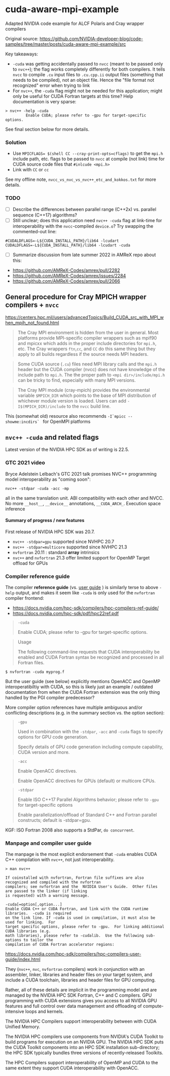 # cuda-aware-mpi-example
Adapted NVIDIA code example for ALCF Polaris and Cray wrapper compilers

Original source: https://github.com/NVIDIA-developer-blog/code-samples/tree/master/posts/cuda-aware-mpi-example/src

Key takeaways:
- `-cuda` was getting accidentally passed to `nvcc` (meant to be passed only to `nvc++`); the flag works completely differently for both compilers. It tells `nvcc` to compile `.cu` input files to `.cu.cpp.ii` output files (something that needs to be compiled), not an object file. Hence the "file format not recognized" error when trying to link
- For `nvc++`, the `-cuda` flag might not be needed for this application; might only be useful for CUDA Fortran targets at this time? Help documentation is very sparse:
```
> nvc++ -help -cuda
         Enable CUDA; please refer to -gpu for target-specific options. 
```
See final section below for more details.

### Solution

- Use `MPICFLAGS= $(shell CC --cray-print-opts=cflags)` to get the `mpi.h` include path, etc. flags to be passed to `nvcc` at compile (not link) time for CUDA source code files that `#inlcude <mpi.h>`
- Link with `CC` or `cc` 

See my offline note, `nvcc_vs_nvc_vs_nvc++_etc_and_kokkos.txt` for more details.

### TODO
- [ ] Describe the differences between parallel range (C++2x) vs. parallel sequence (C++17) algorithms?
- [ ] Still unclear; does this application need `nvc++ -cuda` flag at link-time for interoperability with the `nvcc`-compiled `device.o`? Try swapping the commented-out line:

```
#CUDALDFLAGS=-L${CUDA_INSTALL_PATH}/lib64 -lcudart
CUDALDFLAGS=-L${CUDA_INSTALL_PATH}/lib64 -lcudart -cuda
```

- [ ] Summarize discussion from late summer 2022 in AMReX repo about this:


- https://github.com/AMReX-Codes/amrex/pull/2282
- https://github.com/AMReX-Codes/amrex/issues/2284
- https://github.com/AMReX-Codes/amrex/pull/2066

## General procedure for Cray MPICH wrapper compilers + `nvcc`
https://centers.hpc.mil/users/advancedTopics/Build_CUDA_src_with_MPI_when_mpih_not_found.html
> The Cray MPI environment is hidden from the user in general. Most platforms provide MPI-specific compiler wrappers such as mpif90 and mpicxx which adds in the proper include directories for `mpi.h`, etc. The Cray wrappers `ftn`,`cc`, and `CC` do this same thing but they apply to all builds regardless if the source needs MPI headers.

> Some CUDA source (`.cu`) files need MPI library calls and the `mpi.h` header but the CUDA compiler (nvcc) does not have knowledge of the include path to `mpi.h`. The the proper path to `<mpi dir>/include/mpi.h` can be tricky to find, especially with many MPI versions.

> The Cray MPI module (cray-mpich) provides the environmental variable `$MPICH_DIR` which points to the base of MPI distribution of whichever module version is loaded. Users can add `-I$(MPICH_DIR)/include` to the `nvcc` build line.

This (somewhat old) resource also recommends ``-I`mpicc --showme:incdirs` `` for OpenMPI platforms

## `nvc++ -cuda` and related flags
Latest version of the NVIDIA HPC SDK as of writing is 22.5. 

### GTC 2021 video 

Bryce Adelstein Lelbach's GTC 2021 talk promises NVC++ programming model interoperability as "coming soon":
```
nvc++ -stdpar -cuda -acc -mp
```
all in the same translation unit. ABI compatibility with each other and NVCC. 
No more `__host__`, `__device__` annotations, `__CUDA_ARCH_`. Execution space inference

#### Summary of progress / new features
First release of NVIDIA HPC SDK was 20.7.
- `nvc++ -stdpar=gpu` supported since NVHPC 20.7
- `nvc++ -stdpar=multicore` supported since NVHPC 21.3
- `nvfortran` 20.11 : standard **array** intrinsics
- `nvc++` and `nvfortran` 21.3 offer limited support for OpenMP Target offload for GPUs

### Compiler reference guide
The compiler **reference guide** (vs. [user guide](https://docs.nvidia.com/hpc-sdk/compilers/hpc-compilers-user-guide/index.htm) ) is similarly terse to above `-help` output, and makes it seem like `-cuda` is only used for the `nvfortran` compiler frontend:
- https://docs.nvidia.com/hpc-sdk/compilers/hpc-compilers-ref-guide/
- https://docs.nvidia.com/hpc-sdk/pdf/hpc22ref.pdf

> `-cuda`
> 
> Enable CUDA; please refer to -gpu for target-specific options.

> Usage
> >
> The following command-line requests that CUDA interoperability be enabled and CUDA Fortran syntax be recognized and processed in all Fortran files.
```
$ nvfortran -cuda myprog.f
```

But the user guide (see below) explicitly mentions OpenACC and OpenMP interoperatibiltiy with CUDA, so this is likely just an example / outdated documentation from when the CUDA Fortran extension was the only thing handled by the PGI compiler predecessor?

More compiler option references have multiple ambiguous and/or conflicting descriptions (e.g. in the summary section vs. the option section):

> `-gpu`
> 
> Used in combination with the `-stdpar`, `-acc` and `-cuda` flags to specify options for GPU code generation.
> 
> Specify details of GPU code generation including compute capability, CUDA version and more.

> `-acc`
> 
> Enable OpenACC directives. 
> 
> Enable OpenACC directives for GPUs (default) or multicore CPUs.

> `-stdpar`
> 
> Enable ISO C++17 Parallel Algorithms behavior; please refer to `-gpu` for target-specific options
>
> Enable parallelization/offload of Standard C++ and Fortran parallel constructs; default is -stdpar=gpu.

KGF: ISO Fortran 2008 also supports a StdPar, `do concurrent`.

### Manpage and compiler user guide
The manpage is the most explicit endorsement that `-cuda` enables CUDA C++ compilation with `nvc++`, not just interoperability. 

```
> man nvc++

If coinstalled with nvfortran, Fortran file suffixes are also recognized and compiled with the nvfortran
compilers; see nvfortran and the  NVIDIA User's Guide.  Other files are passed to the linker (if linking
is requested) with a warning message.
       
-cuda[=option[,option...]
Enable CUDA C++ or CUDA Fortran, and link with the CUDA runtime libraries.  -cuda is required
on the link line. If -cuda is used in compilation, it must also be used for linking.  For
target specific options, please refer to -gpu.  For linking additional CUDA libraries (e.g.
math libraries), please refer to -cudalib.  Use the following sub-options to tailor the
compilation of CUDA Fortran accelerator regions:
```

https://docs.nvidia.com/hpc-sdk/compilers/hpc-compilers-user-guide/index.html

They (`nvc++`, `nvc`, `nvfortran` compilers) work in conjunction with an assembler, linker, libraries and header files on your target system, and include a CUDA toolchain, libraries and header files for GPU computing.
                 
Rather, all of these details are implicit in the programming model and are managed by the NVIDIA HPC SDK Fortran, C⁠+⁠+ and C compilers. GPU programming with CUDA extensions gives you access to all NVIDIA GPU features and full control over data management and offloading of compute-intensive loops and kernels.
                 
The NVIDIA HPC Compilers support interoperability between with CUDA Unified Memory.
                 
The NVIDIA HPC compilers use components from NVIDIA's CUDA Toolkit to build programs for execution on an NVIDIA GPU. The NVIDIA HPC SDK puts the CUDA Toolkit components into an HPC SDK installation sub-directory; the HPC SDK typically bundles three versions of recently-released Toolkits.
                 
The HPC Compilers support interoperability of OpenMP and CUDA to the same extent they support CUDA interoperability with OpenACC.
